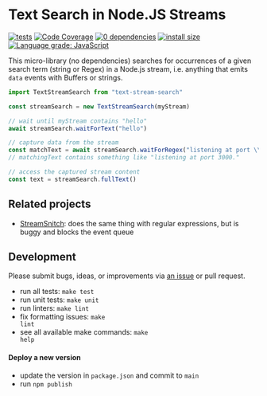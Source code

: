# Text Search in Node.JS Streams

[![tests](https://github.com/kevgo/node-text-stream-search/actions/workflows/test.yml/badge.svg)](https://github.com/kevgo/node-text-stream-search/actions/workflows/test.yml)
[![Code Coverage](https://coveralls.io/repos/github/kevgo/node-text-stream-search/badge.svg?branch=main)](https://coveralls.io/github/kevgo/node-text-stream-search?branch=main)
[![0 dependencies](https://img.shields.io/badge/dependencies-0-brightgreen.svg)](https://github.com/kevgo/node-text-stream-search/blob/main/package.json)
[![install size](https://packagephobia.now.sh/badge?p=text-stream-search)](https://packagephobia.now.sh/result?p=text-stream-search)
[![Language grade: JavaScript](https://img.shields.io/lgtm/grade/javascript/g/kevgo/node-text-stream-search.svg)](https://lgtm.com/projects/g/kevgo/node-text-stream-search/context:javascript)

This micro-library (no dependencies) searches for occurrences of a given search
term (string or Regex) in a Node.js stream, i.e. anything that emits `data`
events with Buffers or strings.

```javascript
import TextStreamSearch from "text-stream-search"

const streamSearch = new TextStreamSearch(myStream)

// wait until myStream contains "hello"
await streamSearch.waitForText("hello")

// capture data from the stream
const matchText = await streamSearch.waitForRegex("listening at port \\d+.")
// matchingText contains something like "listening at port 3000."

// access the captured stream content
const text = streamSearch.fullText()
```

## Related projects

- [StreamSnitch](https://github.com/dmotz/stream-snitch): does the same thing
  with regular expressions, but is buggy and blocks the event queue

## Development

Please submit bugs, ideas, or improvements via
[an issue](https://github.com/kevgo/node-text-stream-accumulator/issues/new) or
pull request.

- run all tests: <code type="make/command">make test</code>
- run unit tests: <code type="make/command">make unit</code>
- run linters: <code type="make/command">make lint</code>
- fix formatting issues: <code type="make/command">make lint</code>
- see all available make commands: <code type="make/command">make help</code>

#### Deploy a new version

- update the version in `package.json` and commit to `main`
- run `npm publish`
